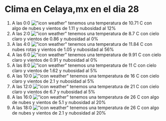 # Clima en Celaya,mx en el dia 28

1. A las 0:0 !["icon weather"](http://openweathermap.org/img/w/02n.png) tenemos una temperatura de 10.71 C con algo de nubes y  vientos de 1.11 y nubosidad al 12%
1. A las 2:0 !["icon weather"](http://openweathermap.org/img/w/01n.png) tenemos una temperatura de 8.7 C con cielo claro y  vientos de 0.86 y nubosidad al 0%
1. A las 4:0 !["icon weather"](http://openweathermap.org/img/w/04n.png) tenemos una temperatura de 11.84 C con nubes rotas y  vientos de 1.05 y nubosidad al 56%
1. A las 6:0 !["icon weather"](http://openweathermap.org/img/w/01n.png) tenemos una temperatura de 9.91 C con cielo claro y  vientos de 0.91 y nubosidad al 0%
1. A las 8:0 !["icon weather"](http://openweathermap.org/img/w/02n.png) tenemos una temperatura de 11 C con cielo claro y  vientos de 1.62 y nubosidad al 5%
1. A las 10:0 !["icon weather"](http://openweathermap.org/img/w/02d.png) tenemos una temperatura de 16 C con cielo claro y  vientos de 2.1 y nubosidad al 5%
1. A las 12:0 !["icon weather"](http://openweathermap.org/img/w/02d.png) tenemos una temperatura de 21 C con cielo claro y  vientos de 6.7 y nubosidad al 5%
1. A las 16:0 !["icon weather"](http://openweathermap.org/img/w/02d.png) tenemos una temperatura de 26 C con algo de nubes y  vientos de 5.1 y nubosidad al 20%
1. A las 18:0 !["icon weather"](http://openweathermap.org/img/w/02d.png) tenemos una temperatura de 26 C con algo de nubes y  vientos de 2.1 y nubosidad al 20%
